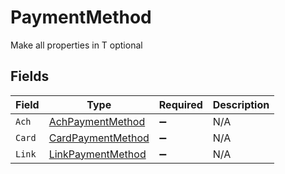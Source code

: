 # PaymentMethod

Make all properties in T optional


## Fields

| Field                                                         | Type                                                          | Required                                                      | Description                                                   |
| ------------------------------------------------------------- | ------------------------------------------------------------- | ------------------------------------------------------------- | ------------------------------------------------------------- |
| `Ach`                                                         | [AchPaymentMethod](../../models/shared/AchPaymentMethod.md)   | :heavy_minus_sign:                                            | N/A                                                           |
| `Card`                                                        | [CardPaymentMethod](../../models/shared/CardPaymentMethod.md) | :heavy_minus_sign:                                            | N/A                                                           |
| `Link`                                                        | [LinkPaymentMethod](../../models/shared/LinkPaymentMethod.md) | :heavy_minus_sign:                                            | N/A                                                           |